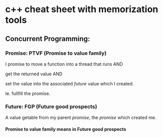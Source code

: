 # c++ cheat sheet with memorization tools

## Concurrent Programming:

### Promise: PTVF (Promise to value family)

I promise to move a function into a thread that runs AND

   get the returned value AND 

   set the value into the associated _future_ value which I created.  

   Ie. fullfill the promise.

### Future: FGP (Future good prospects)

A value getable from my parent _promise_, the _promise_ which created me.

#### Promise to value family means in Future good prospects

